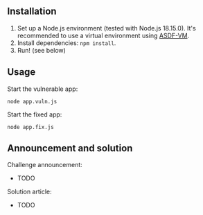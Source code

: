## Installation

1. Set up a Node.js environment (tested with Node.js 18.15.0). It's recommended to use a virtual environment using [ASDF-VM](https://asdf-vm.com/).
2. Install dependencies: `npm install`.
3. Run! (see below)

## Usage

Start the vulnerable app:

```
node app.vuln.js
```

Start the fixed app:

```
node app.fix.js
```

## Announcement and solution

Challenge announcement:

- TODO

Solution article:

- TODO
